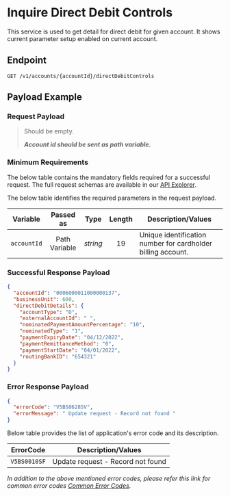 # Inquire Direct Debit Controls

This service is used to get detail for direct debit for given account. It shows current parameter setup enabled on current account.

## Endpoint

`GET /v1/accounts/{accountId}/directDebitControls`

## Payload Example

### Request Payload

>Should be empty. 
>
>***Account id should be sent as path variable.***


### Minimum Requirements

The below table contains the mandatory fields required for a successful request. The full request schemas are available in our [API Explorer](../api/?type=get&path=/v1/accounts/{accountId}/directDebitControls).


The below table identifies the required parameters in the request payload.

| Variable | Passed as | Type | Length | Description/Values |
| -------- | :-------: | :--: | :------------: | ------------------ |
| `accountId` | Path Variable | *string* | 19 | Unique identification number for cardholder billing account. | 

### Successful Response Payload

```json
{
  "accountId": "0006000011000000137",
  "businessUnit": 600,
  "directDebitDetails": {
    "accountType": "D",
    "externalAccountId": " ",
    "nominatedPaymentAmountPercentage": "10",
    "nominatedType": "1",
    "paymentExpiryDate": "04/12/2022",
    "paymentRemittanceMethod": "0",
    "paymentStartDate": "04/01/2022",
    "routingBankID": "654321"
  }
}
```

### Error Response Payload

```json
{
  "errorCode": "V5BS0628SV",
  "errorMessage": " Update request - Record not found "
}
```

Below table provides the list of application's error code and its description.

| ErrorCode |  Description/Values |
| --------  | ------------------ |
| `V5BS0010SF` | Update request - Record not found |

*In addition to the above mentioned error codes, please refer this link for common error codes [Common Error Codes](..docs/?path=docs/common-error-codes.md).*